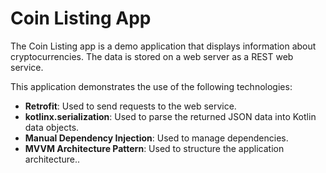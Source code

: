# Coin Listing App

The Coin Listing app is a demo application that displays information about cryptocurrencies. The data is stored on a web server as a REST web service.

This application demonstrates the use of the following technologies:
- **Retrofit**: Used to send requests to the web service.
- **kotlinx.serialization**: Used to parse the returned JSON data into Kotlin data objects.
- **Manual Dependency Injection**: Used to manage dependencies.
- **MVVM Architecture Pattern**: Used to structure the application architecture..



